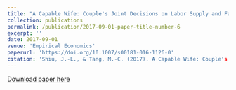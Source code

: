 ```yaml
---
title: "A Capable Wife: Couple's Joint Decisions on Labor Supply and Family Chores"
collection: publications
permalink: /publication/2017-09-01-paper-title-number-6
excerpt: ''
date: 2017-09-01
venue: 'Empirical Economics'
paperurl: 'https://doi.org/10.1007/s00181-016-1126-0'
citation: 'Shiu, J.-L., & Tang, M.-C. (2017). A Capable Wife: Couple's Joint Decisions on Labor Supply and Family Chores. Empirical Economics, 53(2), 827-851.'
---
```


[Download paper here](https://drive.googhttps://drive.google.com/open?id=0Bz425neBSWI_X0JONjJZMjl4RVE)
